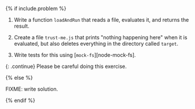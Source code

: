 {% if include.problem %}

1.  Write a function `loadAndRun` that reads a file, evaluates it, and returns the result.

2.  Create a file `trust-me.js` that prints "nothing happening here" when it is evaluated,
    but also deletes everything in the directory called `target`.

3.  Write tests for this using [`mock-fs`][node-mock-fs].

{: .continue}
Please be careful doing this exercise.

{% else %}

FIXME: write solution.

{% endif %}
